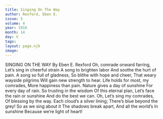```yaml
---
title: Singing On The Way
author: Rexford, Eben E.
issue: 5
volume: 4
year: 1916
month: 14
day: V
tags:
layout: page.njk
image:
---
```

SINGING ON THE WAY    By Eben E. Rexford       Oh, comrade onward farring,    Let’s sing in cheerful strain    A song to brighten labor    And soothe the hurt of pain.    A song so full of gladness,    So blithe with hope and cheer,    That weary wayside pilgrims    Will gain new strength to hear.       Life holds for most, my comrades,    More happiness than pain.    Nature gives a day of sunshine    For every day of rain.    So trusting in the wisdom    Of this eternal plan,    Let’s face the rain or sunshine    And do the best we can.       Oh, Let’s sing my comrades,    Of blessing by the way.    Each cloud’s a silver lining;    There’s blue beyond the grey!    So as we sing about it    The shadows break apart,    And all the world’s    In sunshine Because we’re light of heart! 


